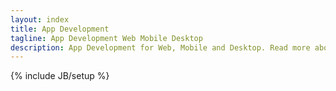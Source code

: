 ```yaml
---
layout: index
title: App Development
tagline: App Development Web Mobile Desktop
description: App Development for Web, Mobile and Desktop. Read more about Ninevillage.
---
```

{% include JB/setup %}
